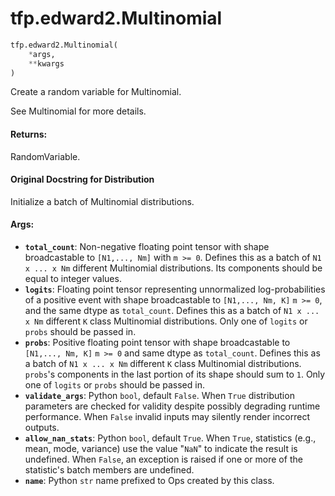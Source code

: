 <div itemscope itemtype="http://developers.google.com/ReferenceObject">
<meta itemprop="name" content="tfp.edward2.Multinomial" />
<meta itemprop="path" content="Stable" />
</div>

# tfp.edward2.Multinomial

``` python
tfp.edward2.Multinomial(
    *args,
    **kwargs
)
```

Create a random variable for Multinomial.

See Multinomial for more details.

#### Returns:

  RandomVariable.

#### Original Docstring for Distribution

Initialize a batch of Multinomial distributions.


#### Args:

* <b>`total_count`</b>: Non-negative floating point tensor with shape broadcastable
    to `[N1,..., Nm]` with `m >= 0`. Defines this as a batch of
    `N1 x ... x Nm` different Multinomial distributions. Its components
    should be equal to integer values.
* <b>`logits`</b>: Floating point tensor representing unnormalized log-probabilities
    of a positive event with shape broadcastable to
    `[N1,..., Nm, K]` `m >= 0`, and the same dtype as `total_count`. Defines
    this as a batch of `N1 x ... x Nm` different `K` class Multinomial
    distributions. Only one of `logits` or `probs` should be passed in.
* <b>`probs`</b>: Positive floating point tensor with shape broadcastable to
    `[N1,..., Nm, K]` `m >= 0` and same dtype as `total_count`. Defines
    this as a batch of `N1 x ... x Nm` different `K` class Multinomial
    distributions. `probs`'s components in the last portion of its shape
    should sum to `1`. Only one of `logits` or `probs` should be passed in.
* <b>`validate_args`</b>: Python `bool`, default `False`. When `True` distribution
    parameters are checked for validity despite possibly degrading runtime
    performance. When `False` invalid inputs may silently render incorrect
    outputs.
* <b>`allow_nan_stats`</b>: Python `bool`, default `True`. When `True`, statistics
    (e.g., mean, mode, variance) use the value "`NaN`" to indicate the
    result is undefined. When `False`, an exception is raised if one or
    more of the statistic's batch members are undefined.
* <b>`name`</b>: Python `str` name prefixed to Ops created by this class.